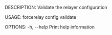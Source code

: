 DESCRIPTION:
Validate the relayer configuration

USAGE:
    forcerelay config validate

OPTIONS:
    -h, --help    Print help information
